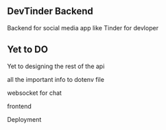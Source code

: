 ## DevTinder Backend

Backend for social media app like Tinder for devloper 


## Yet to DO
Yet to designing the rest of the api

all the important info to dotenv file 

websocket for chat

frontend 

Deployment